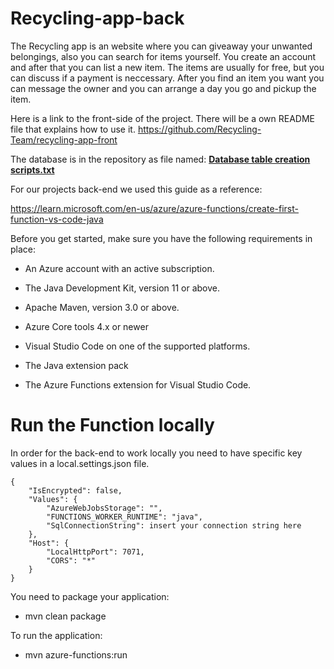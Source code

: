 # Recycling-app-back

The Recycling app is an website where you can giveaway your unwanted belongings, also you can search for items yourself. You create an account and after that you can list a new item. The items are usually for free, but you can discuss if a payment is neccessary. After you find an item you want you can message the owner and you can arrange a day you go and pickup the item. 

Here is a link to the front-side of the project. There will be a own README file that explains how to use it. 
https://github.com/Recycling-Team/recycling-app-front

The database is in the repository as file named: **[Database table creation scripts.txt](https://github.com/Recycling-Team/recycling-app-back/blob/main/Database%20table%20creation%20scripts.txt)** 

For our projects back-end we used this guide as a reference:


https://learn.microsoft.com/en-us/azure/azure-functions/create-first-function-vs-code-java


Before you get started, make sure you have the following requirements in place:

* An Azure account with an active subscription. 

* The Java Development Kit, version 11 or above.

* Apache Maven, version 3.0 or above.

* Azure Core tools 4.x or newer

* Visual Studio Code on one of the supported platforms.

* The Java extension pack

* The Azure Functions extension for Visual Studio Code.
  
  
# Run the Function locally

In order for the back-end to work locally you need to have specific key values in a local.settings.json file.


    {
        "IsEncrypted": false,
        "Values": {
            "AzureWebJobsStorage": "",
            "FUNCTIONS_WORKER_RUNTIME": "java",
            "SqlConnectionString": insert your connection string here
        },
        "Host": {
            "LocalHttpPort": 7071,
            "CORS": "*"
        }
    }

You need to package your application:
* mvn clean package

To run the application:
* mvn azure-functions:run
